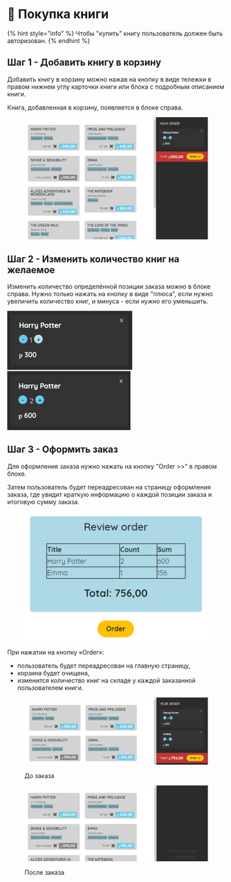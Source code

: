 # 🛒 Покупка книги

{% hint style="info" %}
Чтобы "купить" книгу пользователь должен быть авторизован.
{% endhint %}

## Шаг 1 - Добавить книгу в корзину

Добавить книгу в корзину можно нажав на кнопку в виде тележки в правом нижнем углу карточки книги или блока с подробным описанием книги.

Книга, добавленная в корзину, появляется в блоке справа.

<figure><img src="../.gitbook/assets/image (19).png" alt=""><figcaption></figcaption></figure>

## Шаг 2 - Изменить количество книг на желаемое

Изменить количество определённой позиции заказа можно в блоке справа. Нужно только нажать на кнопку в виде "плюса", если нужно увеличить количество книг, и минуса - если нужно его уменьшить.

![](<../.gitbook/assets/image (16).png>)![](<../.gitbook/assets/image (13).png>)

## Шаг 3 - Оформить заказ

Для оформления заказа нужно нажать на кнопку "Order >>" в правом блоке.

Затем пользователь будет переадресован на страницу оформления заказа, где увидит краткую информацию о каждой позиции заказа и итоговую сумму заказа. &#x20;

<figure><img src="../.gitbook/assets/image (26).png" alt=""><figcaption></figcaption></figure>

При нажатии на кнопку «Order»:

* пользователь будет переадресован на главную страницу,
* корзина будет очищена,
* изменится количество книг на складе у каждой заказанной пользователем книги.

<figure><img src="../.gitbook/assets/image (9).png" alt=""><figcaption><p>До заказа</p></figcaption></figure>

<figure><img src="../.gitbook/assets/image (12).png" alt=""><figcaption><p>После заказа</p></figcaption></figure>

